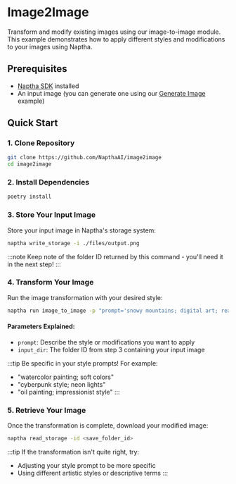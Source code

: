 # Image2Image

Transform and modify existing images using our image-to-image module. This example demonstrates how to apply different styles and modifications to your images using Naptha.

## Prerequisites
- [Naptha SDK](/GettingStarted/Installation) installed
- An input image (you can generate one using our [Generate Image](/Examples/GenerateImage) example)

## Quick Start

### 1. Clone Repository
```bash
git clone https://github.com/NapthaAI/image2image
cd image2image
```

### 2. Install Dependencies
```bash
poetry install
```

### 3. Store Your Input Image
Store your input image in Naptha's storage system:
```bash
naptha write_storage -i ./files/output.png
```
:::note
Keep note of the folder ID returned by this command - you'll need it in the next step!
:::

### 4. Transform Your Image
Run the image transformation with your desired style:
```bash
naptha run image_to_image -p "prompt='snowy mountains; digital art; realistic' input_dir=<folder_id>"
```

#### Parameters Explained:
- `prompt`: Describe the style or modifications you want to apply
- `input_dir`: The folder ID from step 3 containing your input image

:::tip
Be specific in your style prompts! For example:
- "watercolor painting; soft colors"
- "cyberpunk style; neon lights"
- "oil painting; impressionist style"
:::

### 5. Retrieve Your Image
Once the transformation is complete, download your modified image:
```bash
naptha read_storage -id <save_folder_id>
```

:::tip
If the transformation isn't quite right, try:
- Adjusting your style prompt to be more specific 
- Using different artistic styles or descriptive terms
:::